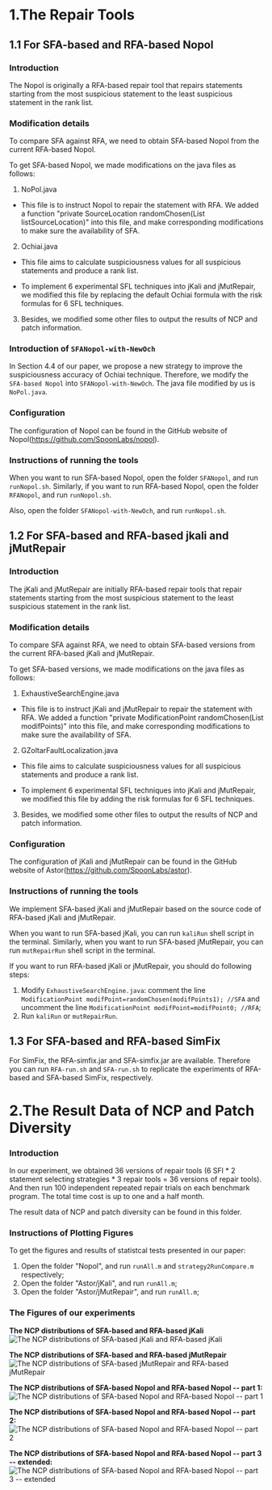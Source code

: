 # 1.The Repair Tools
## 1.1 For SFA-based and RFA-based Nopol
### Introduction
The Nopol is originally a RFA-based repair tool that repairs statements starting from the most suspicious statement to the least suspicious statement in the rank list.

### Modification details
To compare SFA against RFA, we need to obtain SFA-based Nopol from the current RFA-based Nopol.

To get SFA-based Nopol, we made modifications on the java files as follows:
1) NoPol.java
* This file is to instruct Nopol to repair the statement with RFA. We added a function "private SourceLocation randomChosen(List<SourceLocation> listSourceLocation)" into this file, and make corresponding modifications to make sure the availability of SFA.

2) Ochiai.java
* This file aims to calculate suspiciousness values for all suspicious statements and produce a rank list.

* To implement 6 experimental SFL techniques into jKali and jMutRepair, we modified this file by replacing the default Ochiai formula with the risk formulas for 6 SFL techniques.

3) Besides, we modified some other files to output the results of NCP and patch information.

### Introduction of ```SFANopol-with-NewOch```
In Section 4.4 of our paper, we propose a new strategy to improve the suspiciousness accuracy of Ochiai technique. Therefore, we modify the ```SFA-based Nopol``` into  ```SFANopol-with-NewOch```. The java file modified by us is ```NoPol.java```.

### Configuration
The configuration of Nopol can be found in the GitHub website of Nopol(https://github.com/SpoonLabs/nopol).

### Instructions of running the tools
When you want to run SFA-based Nopol, open the folder ```SFANopol```, and run ```runNopol.sh```. Similarly, if you want to run RFA-based Nopol, open the folder ```RFANopol```, and run ```runNopol.sh```.

Also, open the folder ```SFANopol-with-NewOch```, and run ```runNopol.sh```.

## 1.2 For SFA-based and RFA-based jkali and jMutRepair
### Introduction
The jKali and jMutRepair are initially RFA-based repair tools that repair statements starting from the most suspicious statement to the least suspicious statement in the rank list.

### Modification details
To compare SFA against RFA, we need to obtain SFA-based versions from the current RFA-based jKali and jMutRepair.

To get SFA-based versions, we made modifications on the java files as follows:
1) ExhaustiveSearchEngine.java
* This file is to instruct jKali and jMutRepair to repair the statement with RFA. We added a function "private ModificationPoint randomChosen(List<ModificationPoint> modifPoints)" into this file, and make corresponding modifications to make sure the availability of SFA.

2) GZoltarFaultLocalization.java
* This file aims to calculate suspiciousness values for all suspicious statements and produce a rank list.

* To implement 6 experimental SFL techniques into jKali and jMutRepair, we modified this file by adding the risk formulas for 6 SFL techniques.

3) Besides, we modified some other files to output the results of NCP and patch information.

### Configuration
The configuration of jKali and jMutRepair can be found in the GitHub website of Astor(https://github.com/SpoonLabs/astor).

### Instructions of running the tools
We implement SFA-based jKali and jMutRepair based on the source code of RFA-based jKali and jMutRepair.

When you want to run SFA-based jKali, you can run ```kaliRun``` shell script in the terminal. Similarly, when you want to run SFA-based jMutRepair, you can run ```mutRepairRun``` shell script in the terminal.

If you want to run RFA-based jKali or jMutRepair, you should do following steps:
1) Modify ```ExhaustiveSearchEngine.java```: comment the line ```ModificationPoint modifPoint=randomChosen(modifPoints1); //SFA``` and uncomment the line ```ModificationPoint modifPoint=modifPoint0; //RFA```;
2) Run ```kaliRun``` or ```mutRepairRun```.


## 1.3 For SFA-based and RFA-based SimFix
For SimFix, the RFA-simfix.jar and SFA-simfix.jar are available. Therefore you can run `RFA-run.sh` and `SFA-run.sh` to replicate the experiments of RFA-based and SFA-based SimFix, respectively.

# 2.The Result Data of NCP and Patch Diversity
### Introduction
In our experiment, we obtained 36 versions of repair tools (6 SFl * 2 statement selecting strategies * 3 repair tools = 36 versions of repair tools). And then run 100 independent repeated repair trials on each benchmark program. The total time cost is up to one and a half month.

The result data of NCP and patch diversity can be found in this folder.

### Instructions of Plotting Figures
To get the figures and results of statistcal tests presented in our paper:
1) Open the folder "Nopol", and run ```runAll.m``` and ```strategy2RunCompare.m``` respectively;
2) Open the folder "Astor/jKali", and run ```runAll.m```;
2) Open the folder "Astor/jMutRepair", and run ```runAll.m```;

### The Figures of our experiments
**The NCP distributions of SFA-based and RFA-based jKali**
![The NCP distributions of SFA-based jKali and RFA-based jKali](https://github.com/DehengYang/sfa-rfa/blob/master/doc/jKali.png)

**The NCP distributions of SFA-based and RFA-based jMutRepair**
![The NCP distributions of SFA-based jMutRepair and RFA-based jMutRepair](https://github.com/DehengYang/sfa-rfa/blob/master/doc/jMutRepair.png)

**The NCP distributions of SFA-based Nopol and RFA-based Nopol -- part 1:**
![The NCP distributions of SFA-based Nopol and RFA-based Nopol -- part 1](https://github.com/DehengYang/sfa-rfa/blob/master/doc/Nopol-1.png)

**The NCP distributions of SFA-based Nopol and RFA-based Nopol -- part 2:**
![The NCP distributions of SFA-based Nopol and RFA-based Nopol -- part 2](https://github.com/DehengYang/sfa-rfa/blob/master/doc/Nopol-2.png)

**The NCP distributions of SFA-based Nopol and RFA-based Nopol -- part 3 -- extended:**
![The NCP distributions of SFA-based Nopol and RFA-based Nopol -- part 3 -- extended](https://github.com/DehengYang/sfa-rfa/blob/master/doc/Nopol-3-extended.png)
